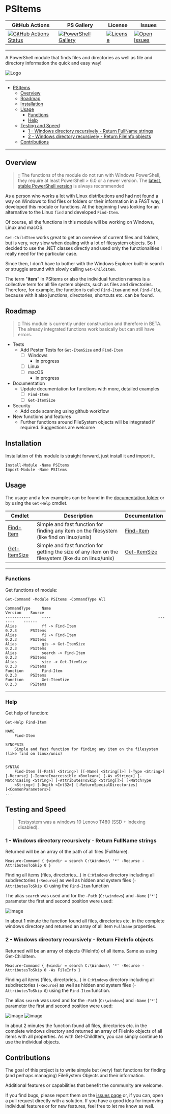 # PSItems

| GitHub Actions                                                         | PS Gallery                                          | License                              | Issues                            |
| ---------------------------------------------------------------------- | --------------------------------------------------- | ------------------------------------ | --------------------------------- |
| [![GitHub Actions Status][github-actions-badge]][github-actions-build] | [![PowerShell Gallery][psgallery-badge]][psgallery] | [![License][license-badge]][license] | [![Open Issues][issues-badge]][issues]  |

---

A PowerShell module that finds files and directories as well as file and directory information the quick and easy way!

![Logo](res/logo.png)

---

- [PSItems](#psitems)
  - [Overview](#overview)
  - [Roadmap](#roadmap)
  - [Installation](#installation)
  - [Usage](#usage)
    - [Functions](#functions)
    - [Help](#help)
  - [Testing and Speed](#testing-and-speed)
    - [1 - Windows directory recursively - Return FullName strings](#1---windows-directory-recursively---return-fullname-strings)
    - [2 - Windows directory recursively - Return FileInfo objects](#2---windows-directory-recursively---return-fileinfo-objects)
  - [Contributions](#contributions)

---

## Overview

> ``📝`` The functions of the module do not run with Windows PowerShell, they require at least PowerShell > 6.0 or a newer version. The [latest, stable PowerShell version](https://github.com/PowerShell/PowerShell/releases) is always recommended

As a person who works a lot with Linux distributions and had not found a way on Windows to find files or folders or their information in a FAST way, I developed this module or functions.
At the beginning I was looking for an alternative to the Linux `find` and developed `Find-Item`.

Of course, all the functions in this module will be working on Windows, Linux and macOS.

`Get-ChildItem` works great to get an overview of current files and folders, but is very, very slow when dealing with a lot of filesystem objects.
So I decided to use the .NET classes directly and used only the functionalities I really need for the particular case.

Since then, I don't have to bother with the Windows Explorer built-in search or struggle around with slowly calling `Get-ChildItem`.

The term "**item**" in PSItems or also the individual function names is a collective term for all file system objects, such as files and directories.
Therefore, for example, the function is called `Find-Item` and not `Find-File`, because with it also junctions, directories, shortcuts etc. can be found.

## Roadmap

> ``📝`` This module is currently under construction and therefore in BETA. The already integrated functions work basically but can still have errors.

- Tests
  - Add Pester Tests for `Get-ItemSize` and `Find-Item`
    - [ ] Windows
      - in progress
    - [ ] Linux
    - [ ] macOS
      - in progress
- Documentation
  - Update documentation for functions with more, detailed examples
    - [ ] `Find-Item`
    - [ ] `Get-ItemSize`
- Security
  - Add code scanning using github workflow
- New functions and features
  - Further functions around FileSystem objects will be integrated if required. Suggestions are welcome

## Installation

Installation of this module is straight forward, just install it and import it.

```pwsh
Install-Module -Name PSItems
Import-Module -Name PSItems
```

## Usage

The usage and a few examples can be found in the [documentation folder](docs/en-US/) or by using the `Get-Help` cmdlet.

| Cmdlet                                            | Description                                                                                         | Documentation                                  |
| ------------------------------------------------- | --------------------------------------------------------------------------------------------------- | ---------------------------------------------- |
| [Find-Item](PSItems/Public/Find-Item.ps1)       | Simple and fast function for finding any item on the filesystem (like find on linux/unix)           | [Find-Item](docs/en-US/Find-Item.md)       |
| [Get-ItemSize](PSItems/Public/Get-ItemSize.ps1) | Simple and fast function for getting the size of any item on the filesystem (like du on linux/unix) | [Get-ItemSize](docs/en-US/Get-ItemSize.md) |

---

### Functions

Get functions of module:

```pwsh
Get-Command -Module PSItems -CommandType All
```

```pwsh
CommandType     Name                                               Version    Source
-----------     ----                                               -------    ------
Alias           ff -> Find-Item                                    0.2.3      PSItems
Alias           fi -> Find-Item                                    0.2.3      PSItems
Alias           gis -> Get-ItemSize                                0.2.3      PSItems
Alias           search -> Find-Item                                0.2.3      PSItems
Alias           size -> Get-ItemSize                               0.2.3      PSItems
Function        Find-Item                                          0.2.3      PSItems
Function        Get-ItemSize                                       0.2.3      PSItems
```

---

### Help

Get help of function:

```pwsh
Get-Help Find-Item
```

```pwsh
NAME
    Find-Item

SYNOPSIS
    Simple and fast function for finding any item on the filesystem (like find on linux/unix)


SYNTAX
    Find-Item [[-Path] <String>] [[-Name] <String[]>] [-Type <String>] [-Recurse] [-IgnoreInaccessible <Boolean>] [-As <String>] [-MatchCasing <String>] [-AttributesToSkip <String[]>] [-MatchType
    <String>] [-Depth <Int32>] [-ReturnSpecialDirectories] [<CommonParameters>]
...
```

## Testing and Speed

> Testsystem was a windows 10 Lenovo T480 (SSD + Indexing disabled).

### 1 - Windows directory recursively - Return FullName strings

Returned will be an array of the path of all files (FullName).

`Measure-Command { $windir = search C:\Windows\ '*' -Recurse -AttributesToSkip 0 }`

Finding all items (files, directories...) in `C:Windows` directory including all subdirectories (`-Recurse`) as well as hidden and system files (`-AttributesToSkip 0`) using the `Find-Item` function

The alias `search` was used and for the `-Path` (`C:\windows`) and `-Name` (`'*'`) parameter the first and second position were used:

![image](https://user-images.githubusercontent.com/6794362/183594261-2f14beb8-be96-4181-8719-1b95ff271e62.png)

In about 1 minute the function found all files, directories etc. in the complete windows directory and returned an array of all item `FullName` properties.

### 2 - Windows directory recursively - Return FileInfo objects

Returned will be an array of objects (FileInfo) of all items. Same as using Get-ChildItem.

`Measure-Command { $windir = search C:\Windows\ '*' -Recurse -AttributesToSkip 0 -As FileInfo }`

Finding all items (files, directories...) in `C:Windows` directory including all subdirectories (`-Recurse`) as well as hidden and system files (`-AttributesToSkip 0`) using the `Find-Item` function.

The alias `search` was used and for the `-Path` (`C:\windows`) and `-Name` (`'*'`) parameter the first and second position were used:

![image](https://user-images.githubusercontent.com/6794362/183596627-73995cca-a602-4ae7-9e75-8fe8b6d14d4a.png)
![image](https://user-images.githubusercontent.com/6794362/183596709-de8718c9-e361-4843-96f5-34e9677f840e.png)

In about 2 minutes the function found all files, directories etc. in the complete windows directory and returned an array of FileInfo objects of all items with all properties. As with Get-ChildItem, you can simply continue to use the individual objects.

## Contributions

The goal of this project is to write simple but (very) fast functions for finding (and perhaps managing) FileSystem Objects and their information.

Additional features or capabilities that benefit the community are welcome.

If you find bugs, please report them on the [issues page](https://github.com/eizedev/PSItems/issues) or, if you can, open a pull request directly with a solution.
If you have a good idea for improving individual features or for new features, feel free to let me know as well.

[github-actions-badge]: https://github.com/eizedev/PSItems/workflows/CI/badge.svg
[github-actions-build]: https://github.com/eizedev/PSItems/actions
[psgallery-badge]: https://img.shields.io/powershellgallery/dt/PSItems.svg
[psgallery]: https://www.powershellgallery.com/packages/PSItems
[license-badge]: https://img.shields.io/github/license/eizedev/PSItems.svg
[license]: https://www.powershellgallery.com/packages/PSItems
[issues-badge]: https://img.shields.io/github/issues-raw/eizedev/PSItems.svg
[issues]: https://github.com/eizedev/PSItems/issues

